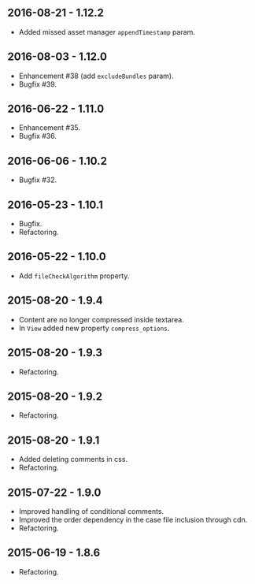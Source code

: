 2016-08-21 - 1.12.2
-------------------
* Added missed asset manager `appendTimestamp` param.

2016-08-03 - 1.12.0
-------------------
* Enhancement #38 (add `excludeBundles` param).
* Bugfix #39.

2016-06-22 - 1.11.0
-------------------
* Enhancement #35.
* Bugfix #36.

2016-06-06 - 1.10.2
-------------------
* Bugfix #32.

2016-05-23 - 1.10.1
-------------------
* Bugfix.
* Refactoring.

2016-05-22 - 1.10.0
-------------------
* Add `fileCheckAlgorithm` property.

2015-08-20 - 1.9.4
------------------
* Content are no longer compressed inside textarea.
* In `View` added new property `compress_options`.

2015-08-20 - 1.9.3
------------------
* Refactoring.

2015-08-20 - 1.9.2
------------------
* Refactoring.

2015-08-20 - 1.9.1
------------------
* Added deleting comments in css.
* Refactoring.

2015-07-22 - 1.9.0
------------------
* Improved handling of conditional comments.
* Improved the order dependency in the case file inclusion through cdn.
* Refactoring.

2015-06-19 - 1.8.6
------------------
* Refactoring.
